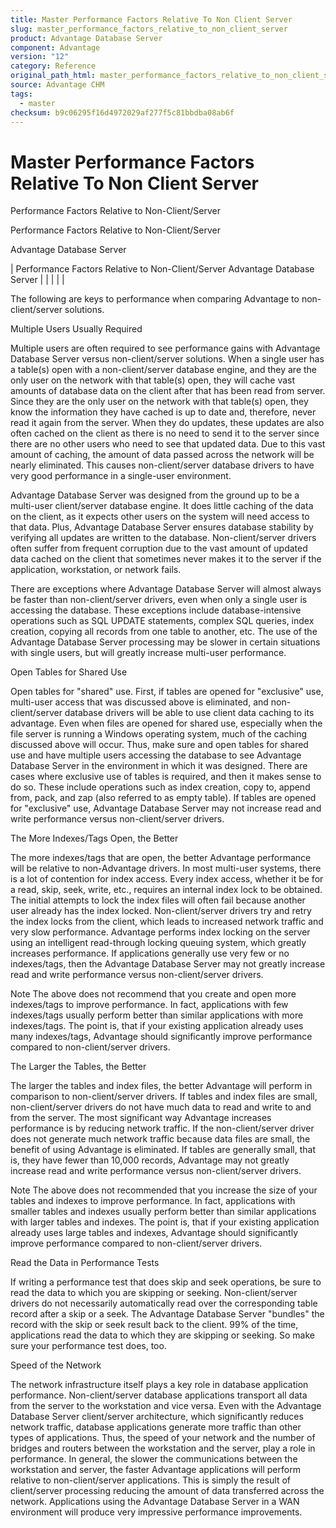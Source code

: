 ```yaml
---
title: Master Performance Factors Relative To Non Client Server
slug: master_performance_factors_relative_to_non_client_server
product: Advantage Database Server
component: Advantage
version: "12"
category: Reference
original_path_html: master_performance_factors_relative_to_non_client_server.htm
source: Advantage CHM
tags:
  - master
checksum: b9c06295f16d4972029af277f5c81bbdba08ab6f
---
```


# Master Performance Factors Relative To Non Client Server

Performance Factors Relative to Non-Client/Server

Performance Factors Relative to Non-Client/Server

Advantage Database Server

| Performance Factors Relative to Non-Client/Server  Advantage Database Server |  |  |  |  |

The following are keys to performance when comparing Advantage to non-client/server solutions.

Multiple Users Usually Required

Multiple users are often required to see performance gains with Advantage Database Server versus non-client/server solutions. When a single user has a table(s) open with a non-client/server database engine, and they are the only user on the network with that table(s) open, they will cache vast amounts of database data on the client after that has been read from server. Since they are the only user on the network with that table(s) open, they know the information they have cached is up to date and, therefore, never read it again from the server. When they do updates, these updates are also often cached on the client as there is no need to send it to the server since there are no other users who need to see that updated data. Due to this vast amount of caching, the amount of data passed across the network will be nearly eliminated. This causes non-client/server database drivers to have very good performance in a single-user environment.

Advantage Database Server was designed from the ground up to be a multi-user client/server database engine. It does little caching of the data on the client, as it expects other users on the system will need access to that data. Plus, Advantage Database Server ensures database stability by verifying all updates are written to the database. Non-client/server drivers often suffer from frequent corruption due to the vast amount of updated data cached on the client that sometimes never makes it to the server if the application, workstation, or network fails.

There are exceptions where Advantage Database Server will almost always be faster than non-client/server drivers, even when only a single user is accessing the database. These exceptions include database-intensive operations such as SQL UPDATE statements, complex SQL queries, index creation, copying all records from one table to another, etc. The use of the Advantage Database Server processing may be slower in certain situations with single users, but will greatly increase multi-user performance.

Open Tables for Shared Use

Open tables for "shared" use. First, if tables are opened for "exclusive" use, multi-user access that was discussed above is eliminated, and non-client/server database drivers will be able to use client data caching to its advantage. Even when files are opened for shared use, especially when the file server is running a Windows operating system, much of the caching discussed above will occur. Thus, make sure and open tables for shared use and have multiple users accessing the database to see Advantage Database Server in the environment in which it was designed. There are cases where exclusive use of tables is required, and then it makes sense to do so. These include operations such as index creation, copy to, append from, pack, and zap (also referred to as empty table). If tables are opened for "exclusive" use, Advantage Database Server may not increase read and write performance versus non-client/server drivers.

The More Indexes/Tags Open, the Better

The more indexes/tags that are open, the better Advantage performance will be relative to non-Advantage drivers. In most multi-user systems, there is a lot of contention for index access. Every index access, whether it be for a read, skip, seek, write, etc., requires an internal index lock to be obtained. The initial attempts to lock the index files will often fail because another user already has the index locked. Non-client/server drivers try and retry the index locks from the client, which leads to increased network traffic and very slow performance. Advantage performs index locking on the server using an intelligent read-through locking queuing system, which greatly increases performance. If applications generally use very few or no indexes/tags, then the Advantage Database Server may not greatly increase read and write performance versus non-client/server drivers.

Note The above does not recommend that you create and open more indexes/tags to improve performance. In fact, applications with few indexes/tags usually perform better than similar applications with more indexes/tags. The point is, that if your existing application already uses many indexes/tags, Advantage should significantly improve performance compared to non-client/server drivers.

The Larger the Tables, the Better

The larger the tables and index files, the better Advantage will perform in comparison to non-client/server drivers. If tables and index files are small, non-client/server drivers do not have much data to read and write to and from the server. The most significant way Advantage increases performance is by reducing network traffic. If the non-client/server driver does not generate much network traffic because data files are small, the benefit of using Advantage is eliminated. If tables are generally small, that is, they have fewer than 10,000 records, Advantage may not greatly increase read and write performance versus non-client/server drivers.

Note The above does not recommended that you increase the size of your tables and indexes to improve performance. In fact, applications with smaller tables and indexes usually perform better than similar applications with larger tables and indexes. The point is, that if your existing application already uses large tables and indexes, Advantage should significantly improve performance compared to non-client/server drivers.

Read the Data in Performance Tests

If writing a performance test that does skip and seek operations, be sure to read the data to which you are skipping or seeking. Non-client/server drivers do not necessarily automatically read over the corresponding table record after a skip or a seek. The Advantage Database Server "bundles" the record with the skip or seek result back to the client. 99% of the time, applications read the data to which they are skipping or seeking. So make sure your performance test does, too.

Speed of the Network

The network infrastructure itself plays a key role in database application performance. Non-client/server database applications transport all data from the server to the workstation and vice versa. Even with the Advantage Database Server client/server architecture, which significantly reduces network traffic, database applications generate more traffic than other types of applications. Thus, the speed of your network and the number of bridges and routers between the workstation and the server, play a role in performance. In general, the slower the communications between the workstation and server, the faster Advantage applications will perform relative to non-client/server applications. This is simply the result of client/server processing reducing the amount of data transferred across the network. Applications using the Advantage Database Server in a WAN environment will produce very impressive performance improvements.
